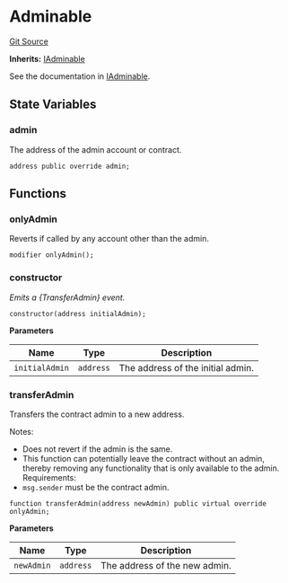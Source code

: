 # Adminable

[Git Source](https://github.com/sablier-labs/lockup/blob/076eba971fea7bb38fe75ee5108f0589c26152c0/src/abstracts/Adminable.sol)

**Inherits:** [IAdminable](/docs/reference/lockup/contracts/interfaces/interface.IAdminable.md)

See the documentation in [IAdminable](/docs/reference/lockup/contracts/interfaces/interface.IAdminable.md).

## State Variables

### admin

The address of the admin account or contract.

```solidity
address public override admin;
```

## Functions

### onlyAdmin

Reverts if called by any account other than the admin.

```solidity
modifier onlyAdmin();
```

### constructor

_Emits a {TransferAdmin} event._

```solidity
constructor(address initialAdmin);
```

**Parameters**

| Name           | Type      | Description                       |
| -------------- | --------- | --------------------------------- |
| `initialAdmin` | `address` | The address of the initial admin. |

### transferAdmin

Transfers the contract admin to a new address.

Notes:

- Does not revert if the admin is the same.
- This function can potentially leave the contract without an admin, thereby removing any functionality that is only
  available to the admin. Requirements:
- `msg.sender` must be the contract admin.

```solidity
function transferAdmin(address newAdmin) public virtual override onlyAdmin;
```

**Parameters**

| Name       | Type      | Description                   |
| ---------- | --------- | ----------------------------- |
| `newAdmin` | `address` | The address of the new admin. |
